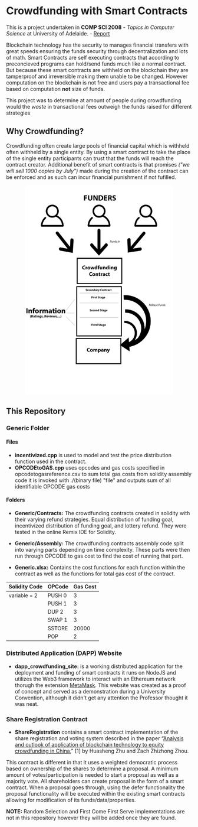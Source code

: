 # Crowdfunding with Smart Contracts

This is a project undertaken in **COMP SCI 2008** - *Topics in Computer Science* at University of Adelaide. - [Report](https://drive.google.com/open?id=1XGootVOD3XDH7ADbv3PevewACes6L4pt)

Blockchain technology has the security to manages financial transfers with great speeds ensuring the funds security through decentralization and lots of math. Smart Contracts are self executing contracts that according to preconcieved programs can hold/send funds much like a normal contract. But because these smart contracts are withheld on the blockchain they are tamperproof and irreversible making them unable to be changed. However computation on the blockchain is not free and users pay a transactional fee based on computation **not** size of funds.

This project was to determine at amount of people during crowdfunding would the *waste* in transactional fees outweigh the funds raised for different strategies

## Why Crowdfunding?

Crowdfunding often create large pools of financial capital which is withheld often withheld by a single entity. By using a smart contract to take the place of the single entity participants can trust that the funds will reach the contract creator. Additional benefit of smart contracts is that promises *("we will sell 1000 copies by July")* made during the creation of the contract can be enforced and as such can incur financial punishment if not fufilled.

<p align="center">
  <img  src="/Picture1.jpg" data-canonical-src="/Picture1.jpg" width="400"/>
</p>

## This Repository

### Generic Folder

#### Files
* **incentivized.cpp** is used to model and test the price distribution function used in the contract.
* **OPCODEtoGAS.cpp** uses opcodes and gas costs specified in opcodetogasreference.csv to sum total gas costs from solidity assembly code it is invoked with ./(binary file) "file" and outputs sum of all identifiable OPCODE gas costs

#### Folders
* **Generic/Contracts:** The crowdfunding contracts created in solidity with their varying refund strategies. Equal distribution of funding goal, incentivized distribution of funding goal, and lottery refund. They were tested in the online Remix IDE for Solidity. 

* **Generic/Assembly:** The crowdfunding contracts assembly code split into varying parts depending on time complexity. These parts were then run through OPCODE to gas cost to find the cost of running that part.

* **Generic.xlsx:** Contains the cost functions for each function within the contract as well as the functions for total gas cost of the contract. 

Solidity Code | OPCode | Gas Cost
-------------- | -------- | -----------
variable = 2 | PUSH 0 | 3
&nbsp; | PUSH 1 | 3
&nbsp; |DUP 2 | 3
&nbsp; |SWAP 1| 3
&nbsp; |SSTORE | 20000
&nbsp; |POP | 2

### Distributed Application (DAPP) Website

* **dapp_crowdfunding_site:**  is a working distributed application for the deployment and funding of smart contracts it runs on NodeJS and utilizes the Web3 framework to interact with an Ethereum network thorugh the extension [MetaMask](https://github.com/MetaMask). This website was created as a proof of concept and served as a demonstration during a University Convention, although it didn't get any attention the Professor thought it was neat. 

### Share Registration Contract

* **ShareRegistration** contains a smart contract implementation of the share registration and voting system described in the paper  “[Analysis and outlook of application of blockchain technology to equity crowdfunding in China](https://jfin-swufe.springeropen.com/articles/10.1186/s40854-016-0044-7),” [1] by Huasheng Zhu and Zach Zhizhong Zhou. 

This contract is different in that it uses a weighted democratic process based on ownership of the shares to determine a proposal. A minimum amount of votes/participation is needed to start a proposal as well as a majority vote. All shareholders can create proposal in the form of a smart contract. When a proposal goes through, using the defer functionality the proposal functionality will be executed within the existing smart contracts allowing for modification of its funds/data/properties. 

**NOTE:** Random Selection and First Come First Serve implementations are not in this repository however they will be added once they are found.
